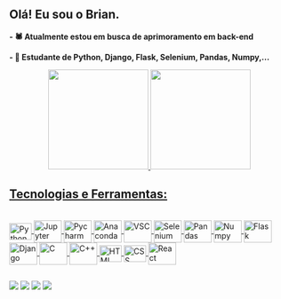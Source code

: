 ## Olá! Eu sou o Brian.

**- 🕷 Atualmente estou em busca de aprimoramento em back-end**

**- 🌱 Estudante de Python, Django, Flask, Selenium, Pandas, Numpy,...**

<div align="center">
  <a href="https://github.com/BrianCosta2004">
  <img height="180em" src="https://github-readme-stats.vercel.app/api/top-langs/?username=BrianCosta2004&layout=compact&langs_count=10&theme=dracula"/>
  <img height="180em" src="https://github-readme-stats.vercel.app/api?username=BrianCosta2004&show_icons=true&theme=dracula&include_all_commits=true&count_private=true"/>
</div>
  
## Tecnologias e Ferramentas: 
  
<div style="display: inline_block"><br>
  <img align="center" alt="Python" height="30" width="40" src="https://cdn.jsdelivr.net/gh/devicons/devicon/icons/python/python-original.svg" />
  <img align="center" alt="Jupyter" height="40" width="50" src="https://cdn.jsdelivr.net/gh/devicons/devicon/icons/jupyter/jupyter-original-wordmark.svg" />
  <img align="center" alt="Pycharm" height="40" width="50" src="https://cdn.jsdelivr.net/gh/devicons/devicon/icons/pycharm/pycharm-original.svg" />
  <img align="center" alt="Anaconda" height="40" width="50" src="https://cdn.jsdelivr.net/gh/devicons/devicon/icons/anaconda/anaconda-original.svg" />
  <img align="center" alt="VSC" height="40" width="50" src="https://cdn.jsdelivr.net/gh/devicons/devicon/icons/vscode/vscode-original.svg" />
  <img align="center" alt="Selenium" height="40" width="50" src="https://cdn.jsdelivr.net/gh/devicons/devicon/icons/selenium/selenium-original.svg" />
  <img align="center" alt="Pandas" height="40" width="50" src="https://cdn.jsdelivr.net/gh/devicons/devicon/icons/pandas/pandas-original.svg" />
  <img align="center" alt="Numpy" height="40" width="50" src="https://cdn.jsdelivr.net/gh/devicons/devicon/icons/numpy/numpy-original.svg" />
  <img align="center" alt="Flask" height="40" width="50" src="https://cdn.jsdelivr.net/gh/devicons/devicon/icons/flask/flask-original.svg" />
  <img align="center" alt="Django" height="40" width="50" src="https://cdn.jsdelivr.net/gh/devicons/devicon/icons/django/django-plain.svg" />
  <img align="center" alt="C" height="40" width="50" src="https://cdn.jsdelivr.net/gh/devicons/devicon/icons/c/c-original.svg" />
  <img align="center" alt="C++" height="40" width="50" src="https://cdn.jsdelivr.net/gh/devicons/devicon/icons/cplusplus/cplusplus-original.svg" />
   <img align="center" alt="HTML" height="30" width="40" src="https://cdn.jsdelivr.net/gh/devicons/devicon/icons/html5/html5-plain.svg">
  <img align="center" alt="CSS" height="30" width="40" src="https://cdn.jsdelivr.net/gh/devicons/devicon/icons/css3/css3-plain.svg">
  <img align="center" alt="React" height="40" width="50" src="https://cdn.jsdelivr.net/gh/devicons/devicon/icons/react/react-original.svg" />
 </div>
         
## 

<div>
  <a href="https://www.instagram.com/briancosta2004/" target="_blank"><img src="https://img.shields.io/badge/-Instagram-%23E4405F?style=for-the-badge&logo=instagram&logoColor=white" target="_blank"></a> 
  <a href = "mailto:brianhcosta@gmail.com"><img src="https://img.shields.io/badge/-Gmail-%23333?style=for-the-badge&logo=gmail&logoColor=white" target="_blank"></a>
  <a href="https://www.linkedin.com/in/brian-costa-a39b34217/" target="_blank"><img src="https://img.shields.io/badge/-LinkedIn-%230077B5?style=for-the-badge&logo=linkedin&logoColor=white" target="_blank"></a> 
  <a href="https://steamcommunity.com/profiles/76561198812622877/" target="_blank"><img src="https://img.shields.io/badge/Steam-000000?style=for-the-badge&logo=steam&logoColor=white" target="_blank"></a>
  </div>
